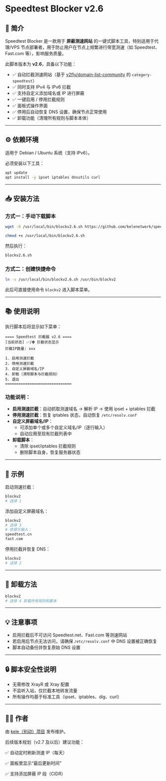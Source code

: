 # Speedtest Blocker v2.6

## 📌 简介

Speedtest Blocker 是一款用于 **屏蔽测速网站** 的一键式脚本工具，特别适用于代理/VPS 节点部署者，用于防止用户在节点上频繁进行带宽测速（如 Speedtest、Fast.com 等），影响服务质量。

此脚本版本为 **v2.6**，具备以下功能：

- ✅ 自动拦截测速网站（基于 [v2fly/domain-list-community](https://github.com/v2fly/domain-list-community) 的 `category-speedtest`）
- ✅ 同时支持 IPv4 与 IPv6 拦截
- ✅ 支持自定义添加域名或 IP 进行屏蔽
- ✅ 一键启用 / 停用拦截规则
- ✅ 面板式操作界面
- ✅ 停用后自动恢复 DNS 设置，确保节点正常使用
- ✅ 卸载功能（清理所有规则与脚本本体）

---

## ⚙️ 依赖环境

适用于 Debian / Ubuntu 系统（支持 IPv6）。

必须安装以下工具：

```bash
apt update
apt install -y ipset iptables dnsutils curl
```

---

## 📥 安装方法

### 方式一：手动下载脚本

```bash
wget -O /usr/local/bin/blockv2.6.sh https://github.com/kelenetwork/speedtest-blocker/releases/download/v2.6/blockv2.6.sh

chmod +x /usr/local/bin/blockv2.6.sh
```

然后执行：

```bash
blockv2.6.sh
```

### 方式二：创建快捷命令

```bash
ln -s /usr/local/bin/blockv2.6.sh /usr/bin/blockv2
```

此后可直接使用命令 `blockv2` 进入脚本菜单。

---

## 📚 使用说明

执行脚本后将显示如下菜单：

```
==== Speedtest 拦截器 v2.6 ====
[当前状态] ✅/⛔ 拦截状态显示
拦截IP数量: xxx

1. 启用测速拦截
2. 停用测速拦截
3. 自定义屏蔽域名/IP
4. 卸载（清除脚本与拦截规则）
5. 退出
==============================
```

### 功能说明：

- **启用测速拦截**：自动抓取测速域名 → 解析 IP → 使用 ipset + iptables 拦截
- **停用测速拦截**：恢复 iptables 状态，自动恢复 `/etc/resolv.conf`
- **自定义屏蔽域名/IP**：
  - 可添加单个或多个自定义域名/IP（逐行输入）
  - 自动应用至现有拦截列表中
- **卸载脚本**：
  - 清除 ipset/iptables 拦截规则
  - 删除脚本自身，恢复服务器状态

---

## 🧪 示例

启动测速拦截：

```bash
blockv2
# 选择 1
```

添加自定义屏蔽域名：

```bash
blockv2
# 选择 3
# 依提示输入：
speedtest.cn
fast.com
```

停用拦截并恢复 DNS：

```bash
blockv2
# 选择 2
```

---

## 🧼 卸载方法

```bash
blockv2
# 选择 4 卸载所有规则和脚本
```

---

## 💡 注意事项

- 启用拦截后不可访问 Speedtest.net、Fast.com 等测速网站
- 若启用后节点无法访问，请确保 `/etc/resolv.conf` 中 DNS 设置被正确恢复
- 脚本自动备份并恢复原始 DNS 设置

---

## 🔒 脚本安全性说明

- 无需修改 XrayR 或 Xray 配置
- 不监听入站，仅拦截本地转发流量
- 所有操作均基于标准工具（ipset、iptables、dig、curl）

---

## 🧑‍💻 作者

由 [kele（别动）项目](https://github.com/kelenetwork) 发布维护。

后续版本规划（v2.7 及以后）建议功能：

✅ 自动定时刷新测速 IP（每天）

✅ 面板里显示“最后更新时间”

✅ 支持添加屏蔽 IP 段（CIDR）
